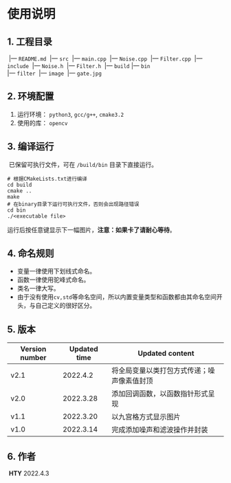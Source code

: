 # 使用说明

## 1. 工程目录

​	|— `README.md`
​	|— `src` 
​      	  |— `main.cpp`
​			|— `Noise.cpp`
​			|— `Filter.cpp`
​	|— `include`
​			|— `Noise.h`
​			|— `Filter.h`
​	|— `build`
​			|— `bin`	
​					|— `filter`
​	|— `image`
​			|— `gate.jpg`

## 2. 环境配置

1. 运行环境： `python3`, `gcc/g++`, `cmake3.2`
2. 使用的库： `opencv`

## 3. 编译运行

​		已保留可执行文件，可在 `/build/bin` 目录下直接运行。

```shell
# 根据CMakeLists.txt进行编译
cd build
cmake ..
make
# 在binary目录下运行可执行文件，否则会出现路径错误
cd bin
./<executable file>	
```

​		运行后按任意键显示下一幅图片，**注意：如果卡了请耐心等待**。

## 4. 命名规则

- 变量一律使用下划线式命名。
- 函数一律使用驼峰式命名。
- 类名一律大写。
- 由于没有使用`cv,std`等命名空间，所以内置变量类型和函数都由其命名空间开头，与自己定义的很好区分。

## 5. 版本

| Version number | Updated time | Updated content                            |
| -------------- | ------------ | ------------------------------------------ |
| v2.1           | 2022.4.2     | 将全局变量以类打包方式传递；噪声像素值封顶 |
| v2.0           | 2022.3.28    | 添加回调函数，以函数指针形式呈现           |
| v1.1           | 2022.3.20    | 以九宫格方式显示图片                       |
| v1.0           | 2022.3.14    | 完成添加噪声和滤波操作并封装               |

## 6. 作者

​		**HTY**	2022.4.3

